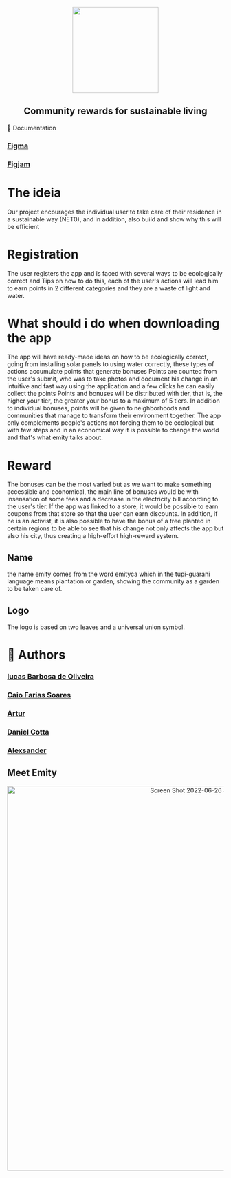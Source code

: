 <p align="center">
    <img height="200"src="https://user-images.githubusercontent.com/47783422/175820791-e4d19a2a-7f84-4dd2-8125-fd163466ddd7.png?raw=true">
    <h2 align="center"> Community rewards for sustainable living </h2> 
📁 Documentation

[<h3>Figma</h3>](https://www.figma.com/file/5s1HXySRgGJNlcEUcZjSPX/App-Model?node-id=415%3A2)

[<h3>Figjam</h3>](https://www.figma.com/file/YRDAx1zwhsUQgismKoNMVl/Figjam?node-id=3%3A591)
    
</p>

# The ideia 
 
   Our project encourages the individual user to take care of their residence in a sustainable way (NET0), and in addition, also build and show why this will be efficient
 
# Registration
   The user registers the app and is faced with several ways to be ecologically correct and Tips on how to do this, each of the user's actions will lead him to earn points in 2 different categories and they are a waste of light and water.
 
# What should i do when downloading the app
   The app will have ready-made ideas on how to be ecologically correct, going from installing solar panels to using water correctly, these types of actions accumulate points that generate bonuses
    Points are counted from the user's submit, who was to take photos and document his change in an intuitive and fast way using the application and a few clicks he can easily collect the points
    Points and bonuses will be distributed with tier, that is, the higher your tier, the greater your bonus to a maximum of 5 tiers.
    In addition to individual bonuses, points will be given to neighborhoods and communities that manage to transform their environment together.
    The app only complements people's actions not forcing them to be ecological but with few steps and in an economical way it is possible to change the world and that's what emity talks about.
# Reward
   The bonuses can be the most varied but as we want to make something accessible and economical, the main line of bonuses would be with insensation of some fees and a decrease in the electricity bill according to the user's tier.
    If the app was linked to a store, it would be possible to earn coupons from that store so that the user can earn discounts.
    In addition, if he is an activist, it is also possible to have the bonus of a tree planted in certain regions to be able to see that his change not only affects the app but also his city, thus creating a high-effort high-reward system.
## Name
 the name emity comes from the word emityca which in the tupi-guarani language means plantation or garden, showing the community as a garden to be taken care of.
 
## Logo
The logo is based on two leaves and a universal union symbol.
    

# 👋 Authors
[<h3>lucas Barbosa de Oliveira</h3>](https://github.com/LucasBrbs)

[<h3>Caio Farias Soares</h3>](https://github.com/CaioFaSoares)

[<h3>Artur</h3>](https://github.com/Laafal)

[<h3>Daniel Cotta</h3>](https://github.com/CaioFaSoares)

[<h3>Alexsander</h3>](https://github.com/Laafal)



## Meet Emity


 <p align="center">
    <img width="893" alt="Screen Shot 2022-06-26 at 13 09 35" src="https://user-images.githubusercontent.com/47783422/175823354-b1069fdf-e6ea-4535-ab44-19f4d9c12e47.png?raw=true">
</p>
